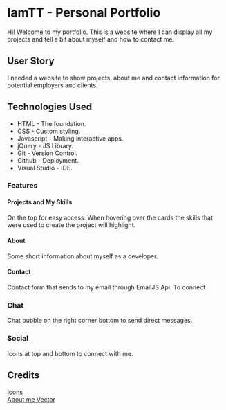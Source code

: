 # IamTT - Personal Portfolio
Hi! Welcome to my portfolio. This is a website where I can display all my projects
and tell a bit about myself and how to contact me. 

## User Story
I needed a website to show projects, about me and contact information for potential employers and clients. 

## Technologies Used
* HTML - The foundation.
* CSS - Custom styling.
* Javascript - Making interactive apps. 
* jQuery - JS Library.
* Git - Version Control.
* Github - Deployment.
* Visual Studio - IDE.

### Features

#### Projects and My Skills
On the top for easy access. When hovering over the cards the skills that were used to create the project will highlight.

#### About
Some short information about myself as a developer. 

#### Contact
Contact form that sends to my email through EmailJS Api. To connect 

### Chat
Chat bubble on the right corner bottom to send direct messages. 

### Social
Icons at top and bottom to connect with me. 

## Credits

[Icons](https://www.icons8.com)<br>
[About me Vector](https://www.freepik.com/free-photos-vectors/people)<br>
